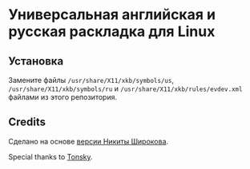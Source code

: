 # Универсальная английская и русская раскладка для Linux

## Установка

Замените файлы `/usr/share/X11/xkb/symbols/us`, `/usr/share/X11/xkb/symbols/ru` и `/usr/share/X11/xkb/rules/evdev.xml` файлами из этого репозитория.


## Credits

Сделано на основе [версии Никиты Широкова](https://github.com/braindefender/universal-layout).

Special thanks to [Tonsky](https://tonsky.me/).

